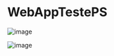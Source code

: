 # WebAppTestePS

![image](https://github.com/AugustoOmena/Autorization_Using_Identity/assets/122471298/7818fe38-fb45-4727-9f2c-cc76b8436288)

![image](https://github.com/AugustoOmena/Autorization_Using_Identity/assets/122471298/c15ba5b6-5254-4c94-9fb4-5250a1f69989)

